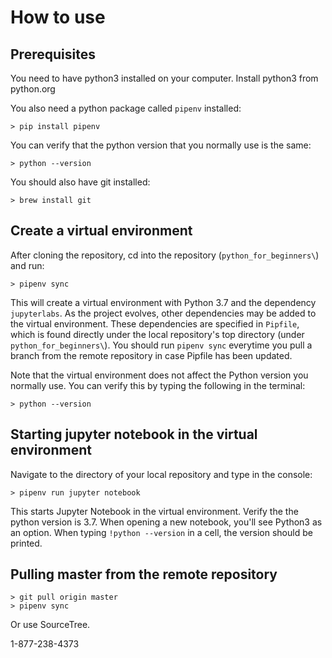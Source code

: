 # How to use

## Prerequisites

You need to have python3 installed on your computer. Install python3 from python.org

You also need a python package called `pipenv` installed:

```console
> pip install pipenv
```

You can verify that the python version that you normally use is the same:

```console
> python --version
```

You should also have git installed:

```console
> brew install git
```


## Create a virtual environment

After cloning the repository, cd into the repository (`python_for_beginners\`) and run:

```console
> pipenv sync
```

This will create a virtual environment with Python 3.7 and the dependency `jupyterlabs`. As the project evolves, other dependencies may be added to the virtual environment. These dependencies are specified in `Pipfile`, which is found directly under the local repository's top directory (under `python_for_beginners\`). You should run `pipenv sync` everytime you pull a branch from the remote repository in case Pipfile has been updated.

Note that the virtual environment does not affect the Python version you normally use. You can verify this by typing the following in the terminal:

```console
> python --version
```

## Starting jupyter notebook in the virtual environment

Navigate to the directory of your local repository and type in the console:

```console
> pipenv run jupyter notebook
```
This starts Jupyter Notebook in the virtual environment. Verify the the python version is 3.7. When opening a new notebook, you'll see Python3 as an option. When typing `!python --version` in a cell, the version should be printed.

## Pulling master from the remote repository

```console
> git pull origin master
> pipenv sync
```

Or use SourceTree.

1-877-238-4373
